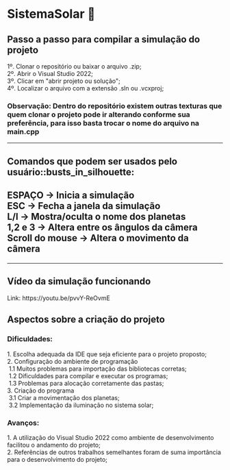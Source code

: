 # SistemaSolar :milky_way:

<h2>Passo a passo para compilar a simulação do projeto</h2>

1º. Clonar o repositório ou baixar o arquivo .zip;<br>
2º. Abrir o Visual Studio 2022;<br>
3º. Clicar em "abrir projeto ou solução";<br>
4º. Localizar o arquivo com a extensão .sln ou .vcxproj;<br>
<p align="justify"><h3>Observação: Dentro do repositório existem outras texturas que quem clonar o projeto pode ir alterando conforme sua preferência, para isso basta trocar o nome do arquivo na main.cpp</h3><hr></p>

<h2>Comandos que podem ser usados pelo usuário::busts_in_silhouette:<h2>
ESPAÇO → Inicia a simulação<br>
ESC → Fecha a janela da simulação<br>
L/l → Mostra/oculta o nome dos planetas<br>
1,2 e 3 → Altera entre os ângulos da câmera<br>
Scroll do mouse → Altera o movimento da câmera<hr>
   
<h2>Vídeo da simulação funcionando</h2>
Link: https://youtu.be/pvvY-ReOvmE

<h2>Aspectos sobre a criação do projeto</h2>
<h3>Dificuldades:</h3>
1. Escolha adequada da IDE que seja eficiente para o projeto proposto;<br>
2. Configuração do ambiente de programação<br>
&nbsp1.1 Muitos problemas para importação das bibliotecas corretas;<br>
&nbsp1.2 Dificuldades para compilar e executar os programas;<br>
&nbsp1.3 Problemas para alocação corretamente das pastas;<br>
3. Criação do programa<br>
&nbsp3.1 Criar a movimentação dos planetas;<br>
&nbsp3.2 Implementação da iluminação no sistema solar;<br>
<h3>Avanços:</h3>
1. A utilização do Visual Studio 2022 como ambiente de desenvolvimento facilitou o andamento do projeto;<br>
2. Referências de outros trabalhos semelhantes foram de suma importância para o desenvolvimento do projeto;<br>
